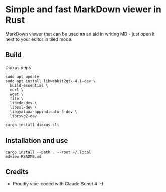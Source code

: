# Simple and fast MarkDown viewer in Rust

MarkDown viewer that can be used as an aid in writing MD - just open it next to your editor in tiled mode.

## Build

Dioxus deps
```
sudo apt update
sudo apt install libwebkit2gtk-4.1-dev \
  build-essential \
  curl \
  wget \
  file \
  libxdo-dev \
  libssl-dev \
  libayatana-appindicator3-dev \
  librsvg2-dev

cargo install dioxus-cli
```

## Installation and use

```
cargo install --path . --root ~/.local
mdview README.md
```

## Credits

* Proudly vibe-coded with Claude Sonet 4 :-)
